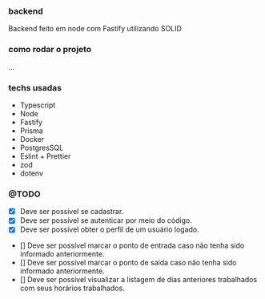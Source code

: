 ### backend

Backend feito em node com Fastify utilizando SOLID

### como rodar o projeto 

...

### techs usadas

- Typescript
- Node
- Fastify
- Prisma
- Docker
- PostgresSQL
- Eslint + Prettier
- zod
- dotenv

### @TODO

- [x] Deve ser possível se cadastrar.
- [x] Deve ser possível se autenticar por meio do código.
- [x] Deve ser possível obter o perfil de um usuário logado.
- [] Deve ser possível marcar o ponto de entrada caso não tenha sido informado anteriormente.
- [] Deve ser possível marcar o ponto de saída caso não tenha sido informado anteriormente.
- [] Deve ser possível visualizar a listagem de dias anteriores trabalhados com seus horários trabalhados.